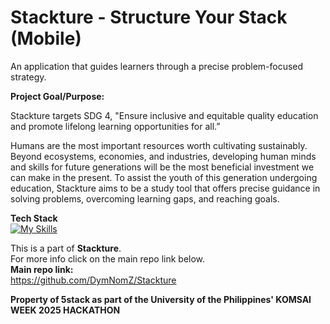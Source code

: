 # Stackture - Structure Your Stack (Mobile)

An application that guides learners through a precise problem-focused strategy.

**Project Goal/Purpose:** 

Stackture targets SDG 4, "Ensure inclusive and equitable quality education and promote lifelong learning opportunities for all.”

Humans are the most important resources worth cultivating sustainably. Beyond ecosystems, economies, and industries, developing human minds and skills for future generations will be the most beneficial investment we can make in the present. To assist the youth of this generation undergoing education, Stackture aims to be a study tool that offers precise guidance in solving problems, overcoming learning gaps, and reaching goals.

**Tech Stack**<br>
[![My Skills](https://skillicons.dev/icons?i=dart,flutter&theme=dark)](https://skillicons.dev)

This is a part of **Stackture**.<br>
For more info click on the main repo link below.<br>
**Main repo link:**<br>
https://github.com/DymNomZ/Stackture

**Property of 5stack as part of the University of the Philippines' KOMSAI WEEK 2025 HACKATHON**
